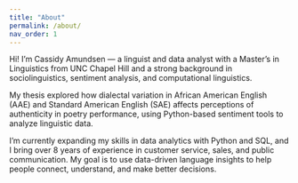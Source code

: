 ```yaml
---
title: "About"
permalink: /about/
nav_order: 1
---
```


Hi! I’m Cassidy Amundsen — a linguist and data analyst with a Master’s in Linguistics from UNC Chapel Hill and a strong background in sociolinguistics, sentiment analysis, and computational linguistics. 

My thesis explored how dialectal variation in African American English (AAE) and Standard American English (SAE) affects perceptions of authenticity in poetry performance, using Python-based sentiment tools to analyze linguistic data. 

I’m currently expanding my skills in data analytics with Python and SQL, and I bring over 8 years of experience in customer service, sales, and public communication. My goal is to use data-driven language insights to help people connect, understand, and make better decisions.

